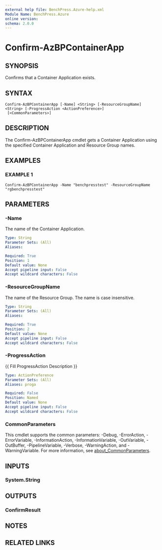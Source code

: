 ```yaml
---
external help file: BenchPress.Azure-help.xml
Module Name: BenchPress.Azure
online version:
schema: 2.0.0
---
```


# Confirm-AzBPContainerApp

## SYNOPSIS
Confirms that a Container Application exists.

## SYNTAX

```
Confirm-AzBPContainerApp [-Name] <String> [-ResourceGroupName] <String> [-ProgressAction <ActionPreference>]
 [<CommonParameters>]
```

## DESCRIPTION
The Confirm-AzBPContainerApp cmdlet gets a Container Application using the specified Container Application and
Resource Group names.

## EXAMPLES

### EXAMPLE 1
```
Confirm-AzBPContainerApp -Name "benchpresstest" -ResourceGroupName "rgbenchpresstest"
```

## PARAMETERS

### -Name
The name of the Container Application.

```yaml
Type: String
Parameter Sets: (All)
Aliases:

Required: True
Position: 1
Default value: None
Accept pipeline input: False
Accept wildcard characters: False
```

### -ResourceGroupName
The name of the Resource Group.
The name is case insensitive.

```yaml
Type: String
Parameter Sets: (All)
Aliases:

Required: True
Position: 2
Default value: None
Accept pipeline input: False
Accept wildcard characters: False
```

### -ProgressAction
{{ Fill ProgressAction Description }}

```yaml
Type: ActionPreference
Parameter Sets: (All)
Aliases: proga

Required: False
Position: Named
Default value: None
Accept pipeline input: False
Accept wildcard characters: False
```

### CommonParameters
This cmdlet supports the common parameters: -Debug, -ErrorAction, -ErrorVariable, -InformationAction, -InformationVariable, -OutVariable, -OutBuffer, -PipelineVariable, -Verbose, -WarningAction, and -WarningVariable. For more information, see [about_CommonParameters](http://go.microsoft.com/fwlink/?LinkID=113216).

## INPUTS

### System.String
## OUTPUTS

### ConfirmResult
## NOTES

## RELATED LINKS
